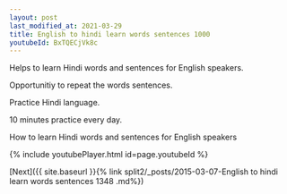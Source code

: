 ```yaml
---
layout: post
last_modified_at: 2021-03-29
title: English to hindi learn words sentences 1000 
youtubeId: BxTQECjVk8c
---
```

 
 
Helps to learn Hindi words and sentences for English speakers.

Opportunitiy to repeat the words sentences. 

Practice Hindi language. 
 
10 minutes practice every day. 
 
How to learn Hindi words and sentences for English speakers 
 
{% include youtubePlayer.html id=page.youtubeId %}
 
 
[Next]({{ site.baseurl }}{% link  split2/_posts/2015-03-07-English to hindi learn words sentences 1348 .md%})
 
